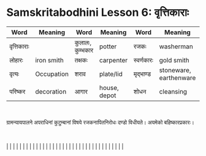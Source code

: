 # Samskritabodhini Lesson 6: वृत्तिकाराः

| Word | Meaning | Word | Meaning |  Word | Meaning | Word | Meaning |
| --- | --- | --- | --- | --- | --- | --- | --- | 
| वृत्तिकाराः | | कुलालः, कुम्भकार | potter | रजकः | washerman | नापितः | barber |
| लोहारः | iron smith | तक्षकः | carpenter | स्वर्णकारः | gold smith | तन्तुवायः | weaver |
| वृत्यः | Occupation | शराव | plate/lid | मृद्भाण्ड | stoneware, earthenware | परिष्कार | dressing |
| परिष्कर | decoration | आगार | house, depot | शोधन | cleansing | वयति | spin, weave |



<BR>

ग्रामन्यायपालने अपराधिनां कुटुम्बानां विषये रजकनापितनिरोधः दण्डो विधीयते। अयमेको बहिष्कारप्रकारः।

<BR>

|  |  |  |  | | | | |
|  |  |  |  | | | | |
|  |  |  |  | | | | |
|  |  |  |  | | | | |